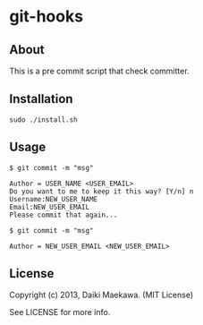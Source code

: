 git-hooks
========================

## About

This is a pre commit script that check committer.

## Installation

    sudo ./install.sh

## Usage

    $ git commit -m "msg"
    
    Author = USER_NAME <USER_EMAIL>
    Do you want to me to keep it this way? [Y/n] n
    Username:NEW_USER_NAME
    Email:NEW_USER_EMAIL
    Please commit that again...
    
    $ git commit -m "msg"
    
    Author = NEW_USER_EMAIL <NEW_USER_EMAIL>

## License

Copyright (c) 2013, Daiki Maekawa. (MIT License)

See LICENSE for more info.

